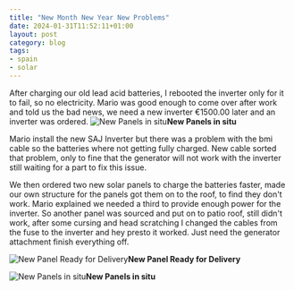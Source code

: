 ```yaml
---
title: "New Month New Year New Problems"
date: 2024-01-31T11:52:11+01:00
layout: post
category: blog
tags:
- spain
- solar
---
```


After charging our old lead acid batteries, I rebooted the inverter only for it to fail, so no electricity. Mario was good enough to come over after work and told us the bad news, we need a new inverter €1500.00 later and an inverter was ordered.
 ![New Panels in situ](/images/2024/2024-01-31-new-month-new-year-new-problems-1.jpg)**New Panels in situ**
<!--more-->
Mario install the new SAJ Inverter but there was a problem with the bmi cable so the batteries where not getting fully charged. New cable sorted that problem, only to fine that the generator will not work with the inverter still waiting for a part to fix this issue.

We then ordered two new solar panels to charge the batteries faster, made our own structure for the panels got them on to the roof, to find they don't work. Mario explained we needed a third to provide enough power for the inverter. So another panel was sourced and put on to patio roof, still didn't work, after some cursing and head scratching I changed the cables from the fuse to the inverter and hey presto it worked. Just need the generator attachment finish everything off.

 ![New Panel Ready for Delivery](/images/2024/2024-01-31-new-month-new-year-new-problems-2.jpg)**New Panel Ready for Delivery**

 ![New Panels in situ](/images/2024/2024-01-31-new-month-new-year-new-problems.jpg)**New Panels in situ**
